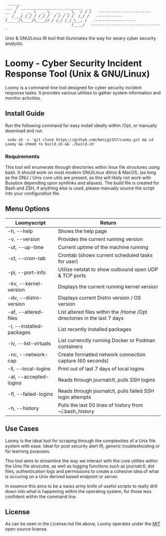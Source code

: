 ```
 ______                                 
___  / ___________________ ________  __
__  /  _  __ \  __ \_  __ `__ \_  / / /   ------------------------
_  /___/ /_/ / /_/ /  / / / / /  /_/ /   ------------
/_____/\____/\____//_/ /_/ /_/_\__, /   -------------------
                              /____/   --------------------------------
```
Unix & GNU/Linux IR tool that illuminates the way for weary cyber security analysts. 

# Loomy - Cyber Security Incident Response Tool (Unix & GNU/Linux)

Loomy is a command-line tool designed for cyber security incident response tasks. It provides various utilities to gather system information and monitor activities.

## Install Guide
Run the following command for easy install ideally within /Opt, or manually download and run.

``` sudo sh -c 'git clone https://github.com/benjg1337/Loomy.git && cd Loomy && chmod +x build.sh && ./build.sh'```

### Requirements
This tool will enumerate through directories within linux file structures using bash. It should work on most modern GNU/Linux ditros & MacOS, (as long as the GNU / Unix core-utils are present, as this will likely not work with Busybox depending upon symlinks and aliases). The build file is created for Bash and ZSH, if anything else is used, please manually source the script into your configuration file. 

## Menu Options
| Loomyscript              | Return       |
| -------------------------| ------------- |
| -h, --help                | Shows the help page |
| -v, --version             | Provides the current running version |
| -ut, --up-time           | Current uptime of the machine running |
| -ct, --cron-tab          | Crontab (shows current scheduled tasks for user) |
| -pi, --port-info         | Utilize netstat to show outbound open UDP & TCP ports |
| -kv, --kernel-version    | Displays the current running kernel version |
| -dv, --distro-version    | Displays current Distro version / OS version |
| -af, --altered-files     | List altered files within the /Home /Opt directories in the last 7 days|
| -i, --installed-packages | List recently installed packages |
| -lv, --list-virtuals     | List currenctly running Docker or Podman containers |
| -nc, --network-cap       | Create formatted network connection capture (60 seconds) |
| -ll, --local-logins      | Print out of last 7 days of local logins |
| -al, --accepted-logins   | Reads through journalctl, pulls SSH logins |
| -fl, --failed-logins     | Reads through journalctl, pulls failed SSH login attempts |
| -h, --history            | Pulls the last 50 lines of history from ~/.bash_history |

## Use Cases

Loomy is the ideal tool for scraping through the complexities of a Unix file system with ease. Ideal for post security alert IR, generic troubleshooting or for learning purposes. 

This tool aims to streamline the way we interact with the core utilites within the Unix file strucutre, as well as logging functions such as journalctl, dot files, authentication logs and permissions to create a cohesive idea of what is occuring on a Unix derived based endpoint or server.

In essence this aims to be a swiss army knife of useful scripts to really drill down into what is happening within the operating system, for those less confident within the command line. 

## License 

As can be seen in the License.md file above, Loomy operates under the [MIT](https://opensource.org/license/mit) open source license. 
